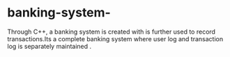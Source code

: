 # banking-system-
Through C++, a banking system is created with is further used to record transactions.Its a complete banking system where user log and transaction log is separately maintained .
